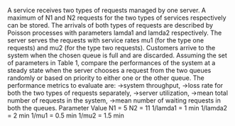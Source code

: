 A service receives two types of requests managed by one server. A maximum of N1 and N2 requests for the two types of services respectively can be stored. The arrivals of both types of requests are described by Poisson processes with parameters lamda1 and lamda2 respectively. The server serves the requests with service rates mu1 (for the type one requests) and mu2 (for the type two requests). Customers arrive to the system when the chosen queue is full and are discarded.
Assuming the set of parameters in Table 1, compare the performances of the system at a steady state when the server chooses a request from the two queues randomly or based on priority to either one or the other queue. The performance metrics to evaluate are:
 ->system throughput,
 ->loss rate for both the two types of requests separately,
 ->server utilization,
 ->mean total number of requests in the system,
 ->mean number of waiting requests in both the queues.
 Parameter Value
N1 = 5
N2 = 11
1/lamda1 = 1 min
1/lamda2 = 2 min
1/mu1 = 0.5 min
1/mu2 = 1.5 min



